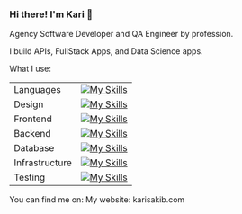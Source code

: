 ### Hi there! I'm Kari 👋

Agency Software Developer and QA Engineer by profession.

I build APIs, FullStack Apps, and Data Science apps.

What I use:

|||
| ----------- | ----------- |
| Languages   | [![My Skills](https://skillicons.dev/icons?i=js,ts,py)](https://github.com/karisakib/karisakib)    |
| Design    | [![My Skills](https://skillicons.dev/icons?i=figma)](https://github.com/karisakib/karisakib)        |
| Frontend    | [![My Skills](https://skillicons.dev/icons?i=react,tailwind)](https://github.com/karisakib/karisakib)        |
| Backend     | [![My Skills](https://skillicons.dev/icons?i=express,flask)](https://github.com/karisakib/karisakib) |
| Database    | [![My Skills](https://skillicons.dev/icons?i=mongodb,postgres)](https://github.com/karisakib/karisakib) |
| Infrastructure     | [![My Skills](https://skillicons.dev/icons?i=aws,docker,githubactions,circleci)](https://github.com/karisakib/karisakib) |
| Testing     | [![My Skills](https://skillicons.dev/icons?i=selenium,gherkin,postman)](https://github.com/karisakib/karisakib) |


You can find me on:
My website: karisakib.com
